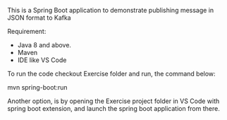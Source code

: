 This is a Spring Boot application to demonstrate publishing message in JSON format to Kafka

Requirement: 
- Java 8 and above.
- Maven 
- IDE like VS Code

To run the code checkout Exercise folder and run, the command below: 

mvn spring-boot:run

Another option, is by opening the Exercise project folder in VS Code with spring boot extension, and launch the spring boot application from there.



